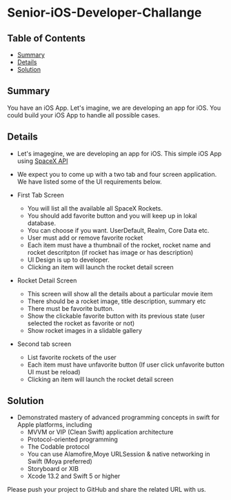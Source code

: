 # Senior-iOS-Developer-Challange
 
## Table of Contents
- [Summary](#summary)
- [Details](#details)
- [Solution](#solution)

## Summary
You have an iOS App. Let's imagine, we are developing an app for iOS. You could build your iOS App to handle all possible cases.

## Details
- Let's imagegine, we are developing an app for iOS. This simple iOS App using [SpaceX API](https://github.com/r-spacex/SpaceX-API) 
- We expect you to come up with a two tab and four screen application. We have listed some of the UI requirements below.

- First Tab Screen 
  - You will list all the available all SpaceX Rockets.
  - You should add favorite button and you will keep up in lokal database. 
  - You can choose if you want. UserDefault, Realm, Core Data etc.
  - User must add or remove favorite rocket
  - Each item must have a thumbnail of the rocket, rocket name and rocket descritpton (if rocket has image or has description)
  - UI Design is up to developer.
  - Clicking an item will launch the rocket detail screen

- Rocket Detail Screen
  -  This screen will show all the details about a particular movie item
  -  There should be a rocket image, title description, summary etc
  -  There must be favorite button. 
  -  Show the clickable favorite button with its previous state (user selected the rocket as favorite or not)
  -  Show rocket images in a slidable gallery


- Second tab screen
  - List favorite rockets of the user
  - Each item must have unfavorite button (If user click unfavorite button UI must be reload)
  - Clicking an item will launch the rocket detail screen
 
## Solution
- Demonstrated mastery of advanced programming concepts in swift for Apple platforms, including
	- MVVM or VIP (Clean Swift) application architecture
	- Protocol-oriented programming 
	- The Codable protocol 
	- You can use Alamofire,Moye URLSession & native networking in Swift (Moya preferred) 
	- Storyboard or XIB
	- Xcode 13.2 and Swift 5 or higher

Please push your project to GitHub and share the related URL with us.  
 
